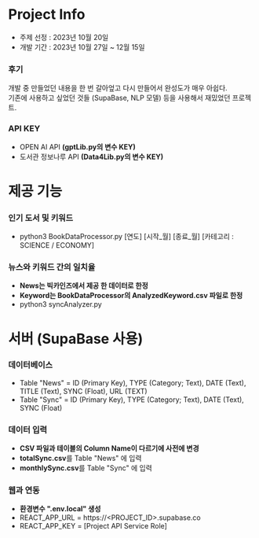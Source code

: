 # Project Info
- 주제 선정 : 2023년 10월 20일
- 개발 기간 : 2023년 10월 27일 ~ 12월 15일

### 후기
개발 중 만들었던 내용을 한 번 갈아엎고 다시 만들어서 완성도가 매우 아쉽다. <br />
기존에 사용하고 싶었던 것들 (SupaBase, NLP 모델) 등을 사용해서 재밌었던 프로젝트.
  
### API KEY
- OPEN AI API **(gptLib.py의 변수 KEY)**
- 도서관 정보나루 API **(Data4Lib.py의 변수 KEY)**

# 제공 기능
### 인기 도서 및 키워드
- python3 BookDataProcessor.py [연도] [시작_월] [종료_월] [카테고리 : SCIENCE / ECONOMY]

### 뉴스와 키워드 간의 일치율
- **News는 빅카인즈에서 제공 한 데이터로 한정**
- **Keyword는 BookDataProcessor의 AnalyzedKeyword.csv 파일로 한정**
- python3 syncAnalyzer.py

# 서버 (SupaBase 사용)
### 데이터베이스
- Table "News" = ID (Primary Key), TYPE (Category; Text), DATE (Text), TITLE (Text), SYNC (Float), URL (TEXT)
- Table "Sync" = ID (Primary Key), TYPE (Category; Text), DATE (Text), SYNC (Float)
### 데이터 입력
- **CSV 파일과 테이블의 Column Name이 다르기에 사전에 변경**
- **totalSync.csv**를 Table "News" 에 입력
- **monthlySync.csv**를 Table "Sync" 에 입력

### 웹과 연동
- **환경변수 ".env.local" 생성**
- REACT_APP_URL = https://<PROJECT_ID>.supabase.co
- REACT_APP_KEY = [Project API Service Role]
